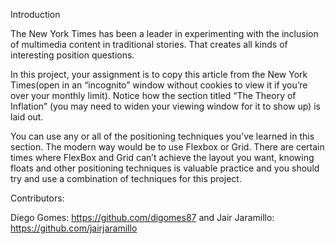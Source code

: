 Introduction

The New York Times has been a leader in experimenting with the inclusion of multimedia content in traditional stories. That creates all kinds of interesting position questions.

In this project, your assignment is to copy this article from the New York Times(open in an “incognito” window without cookies to view it if you’re over your monthly limit). Notice how the section titled “The Theory of Inflation” (you may need to widen your viewing window for it to show up) is laid out.

You can use any or all of the positioning techniques you’ve learned in this section. The modern way would be to use Flexbox or Grid. There are certain times where FlexBox and Grid can’t achieve the layout you want, knowing floats and other positioning techniques is valuable practice and you should try and use a combination of techniques for this project.

Contributors:

Diego Gomes: https://github.com/digomes87 and Jair Jaramillo: https://github.com/jairjaramillo